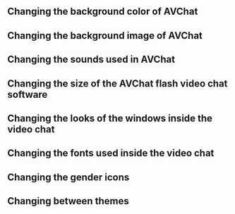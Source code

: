 <h2 id="changing-bg-color">Changing the background color of AVChat</h2>

<h2 id="changing-bg-image">Changing the background image of AVChat</h2>

<h2 id="changing-sounds">Changing the sounds used in AVChat</h2>

<h2 id="changing-size">Changing the size of the AVChat flash video chat software</h2>

<h2 id="changing-window-looks">Changing the looks of the windows inside the video chat</h2>

<h2 id="changing-fonts">Changing the fonts used inside the video chat</h2>

<h2 id="changing-gender-icons">Changing the gender icons</h2>

<h2 id="changing-themes">Changing between themes</h2>
